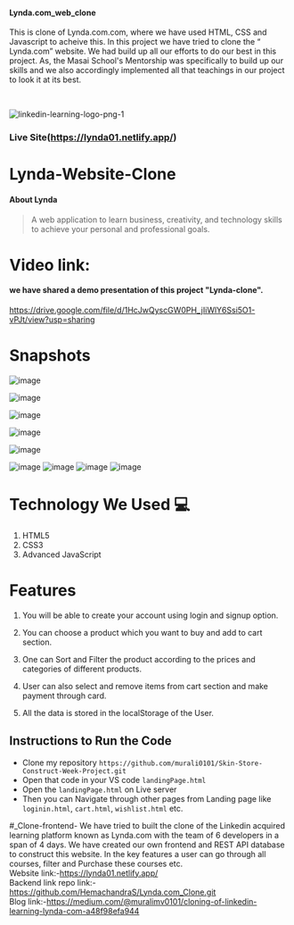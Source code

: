 ####  Lynda.com_web_clone
This is clone of  Lynda.com.com, where we have used HTML, CSS and Javascript to acheive this.
In this project we have tried to clone the “ Lynda.com” website. We had build up all our efforts to do our best in this project. As, the Masai School's Mentorship  was specifically to build up our skills and we also accordingly implemented all that teachings in our project to look it at its best.

<br/>

![linkedin-learning-logo-png-1](https://user-images.githubusercontent.com/66964293/165929436-ae142744-9883-4efa-a08e-df13321de6ee.png)



### Live Site(https://lynda01.netlify.app/)


# Lynda-Website-Clone
#### About Lynda
>  A web application to learn business, creativity, and technology skills to achieve your personal and professional goals.

>  
# Video link:
 #### we have shared a demo presentation of this project "Lynda-clone".
 
https://drive.google.com/file/d/1HcJwQyscGW0PH_jIiWlY6Ssi5O1-vPJt/view?usp=sharing
 
# Snapshots
![image](https://user-images.githubusercontent.com/66964293/165930366-68cefc0b-9c78-49ab-ad40-32a9d3fc2ba7.png)

![image](https://user-images.githubusercontent.com/66964293/165931381-a45a5fc9-249f-462f-8961-efd420992768.png)

![image](https://user-images.githubusercontent.com/66964293/165930710-9ec69fd1-1c63-4d5f-ab5c-e93e0d601388.png)

![image](https://user-images.githubusercontent.com/66964293/165931508-380f5b04-087d-45e1-9a22-e204e401f457.png)


![image](https://user-images.githubusercontent.com/66964293/165930644-a1888896-dc39-41b4-b44a-79bbcca43915.png)

![image](https://user-images.githubusercontent.com/66964293/165930586-56e53934-3a97-4ba0-88c1-ec1448b0cb66.png)
![image](https://user-images.githubusercontent.com/66964293/165932346-aa0c5533-f786-4473-84ee-b0ddb54c59b3.png)
![image](https://user-images.githubusercontent.com/66964293/165932414-8e2c655a-6a53-4b21-8786-f56d695f8229.png)
![image](https://user-images.githubusercontent.com/66964293/165932482-c39f2732-e184-4fca-9c83-aaf841b38cec.png)






# Technology We Used :computer: 
1. HTML5
2. CSS3
3. Advanced JavaScript

# Features
1. You will be able to create your account using login and signup option.

2. You can choose a product which you want to buy and add to cart section.

3. One can Sort and Filter the product according to the prices and categories of different products.

4. User can also select and remove items from cart section and make payment through card.

5. All the data is stored in the localStorage of the User. 

## Instructions to Run the Code 

- Clone my repository `https://github.com/murali0101/Skin-Store-Construct-Week-Project.git`
- Open that code in your VS code `landingPage.html`
- Open the `landingPage.html` on Live server
- Then you can Navigate through other pages from Landing page like `loginin.html`, `cart.html`, `wishlist.html` etc.


#_Clone-frontend-
We have tried to built the clone of the Linkedin acquired learning platform known as Lynda.com with the team of 6 developers in a span of 4 days. We have created our own frontend and  REST API database to construct this website. In the key features a user can go through all courses, filter and Purchase these courses etc.
<br>
Website link:-https://lynda01.netlify.app/
<br>
Backend link repo link:-https://github.com/HemachandraS/Lynda.com_Clone.git
<br>
Blog link:-https://medium.com/@muralimv0101/cloning-of-linkedin-learning-lynda-com-a48f98efa944
